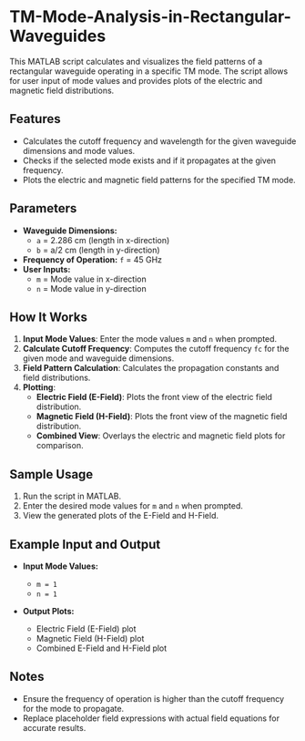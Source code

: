 # TM-Mode-Analysis-in-Rectangular-Waveguides

This MATLAB script calculates and visualizes the field patterns of a rectangular waveguide operating in a specific TM mode. The script allows for user input of mode values and provides plots of the electric and magnetic field distributions.

## Features

- Calculates the cutoff frequency and wavelength for the given waveguide dimensions and mode values.
- Checks if the selected mode exists and if it propagates at the given frequency.
- Plots the electric and magnetic field patterns for the specified TM mode.

## Parameters

- **Waveguide Dimensions:**
  - `a` = 2.286 cm (length in x-direction)
  - `b` = a/2 cm (length in y-direction)
- **Frequency of Operation:** `f` = 45 GHz
- **User Inputs:**
  - `m` = Mode value in x-direction
  - `n` = Mode value in y-direction

## How It Works

1. **Input Mode Values**: Enter the mode values `m` and `n` when prompted.
2. **Calculate Cutoff Frequency**: Computes the cutoff frequency `fc` for the given mode and waveguide dimensions.
3. **Field Pattern Calculation**: Calculates the propagation constants and field distributions.
4. **Plotting**:
   - **Electric Field (E-Field)**: Plots the front view of the electric field distribution.
   - **Magnetic Field (H-Field)**: Plots the front view of the magnetic field distribution.
   - **Combined View**: Overlays the electric and magnetic field plots for comparison.

## Sample Usage

1. Run the script in MATLAB.
2. Enter the desired mode values for `m` and `n` when prompted.
3. View the generated plots of the E-Field and H-Field.

## Example Input and Output

- **Input Mode Values:**
  - `m = 1`
  - `n = 1`

- **Output Plots:**
  - Electric Field (E-Field) plot
  - Magnetic Field (H-Field) plot
  - Combined E-Field and H-Field plot

## Notes

- Ensure the frequency of operation is higher than the cutoff frequency for the mode to propagate.
- Replace placeholder field expressions with actual field equations for accurate results.


